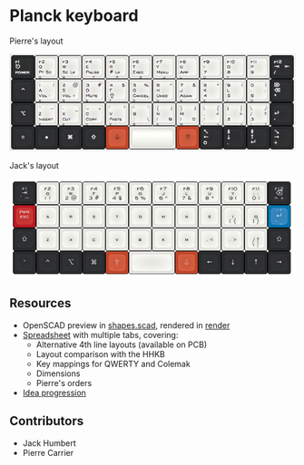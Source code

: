Planck keyboard
===============
Pierre's layout

[![keyboard layout](layout.png)](http://www.keyboard-layout-editor.com/##@@_c=%232b2c2e&t=%23ffffff&p=DSA%3B&=f1%0Apower%0A%0A%0A%0A%0A%E2%8E%8B&_c=%23e8e7e3&t=%23000000&a:0%3B&=f2%0APt%20Sc%0A%0A%0AQ%0A%0AQ&=f3%0ASc%20Lk%0A%0A%0AW%0A%0AW&_a:4%3B&=f4%0APause%0A%0A%0AF%0A%0AE&=f5%0A%23%20Lk%0A%0A%0AP%0A%0AR&=f6%0AExec%0A%0A%0AG%0A%0AT&=f7%0AMenu%0A%0A%0AJ%0A%0AY&_a:0%3B&=f8%0AApp%0A%0A%0AL%0A%0AU&=f9%0A7%0A%0A%0AU%0A%0AI&=f10%0A8%0A%0A%0AY%0A%0AO&_h2:0.75%3B&=f11%0A9%0A%0A%0A%2F%3B%0A%2F:%0AP&_c=%232b2c2e&t=%23ffffff&a:4%3B&=f12%0A%2F%2F%0A%0A%0A%0A%0A%E2%87%A5%0A%E2%87%A4%3B&@_a:7%3B&=%E2%8C%83%0Apower%0A%0A%0A%0A%0A%E2%8E%8B&_c=%23e8e7e3&t=%23000000&a:0%3B&=1%0AVol%20-%0A!%0A%0AA%0A%0AA&=2%0AVol%20+%0A%2F@%0A%0AR%0A%0AS&=3%0AMute%0A%23%0A%0AS%0A%0AD&=4%0A%E2%87%AA%0A$%0A%0AT%0A%0AF&=5%0ACancel%0A%25%0A%0AD%0A%0AG&=6%0AUndo%0A%5E%0A%0AH%0A%0AH&=7%0AAgain%0A%2F&%0A%0AN%0A%0AJ&=8%0A4%0A*%0A%0AE%0A%0AK&=9%0A5%0A(%0A%0AI%0A%0AL&=0%0A6%0A)%0A%0AO%0A%0A%2F%3B%0A%2F:&_c=%232b2c2e&t=%23ffffff&a:4%3B&=%E2%8C%A6%0A*%0A%0A%0A%0A%0A%E2%8C%AB%3B&@_a:7%3B&=%E2%8C%A5%0Apower%0A%0A%0A%0A%0A%E2%8E%8B&_c=%23e8e7e3&t=%23000000&a:0%3B&=%60%0AInsert%0A~%0A%0AZ%0A%0AZ&=-%0ACut%0A%2F_%0A%0AX%0A%0AX&=%2F=%0ACopy%0A+%0A%0AC%0A%0AC&='%0APaste%0A%22%0A%0AV%0A%0AV&=%22%0A%7C%0A'%0A%5C%0AB%0A%0AB&=%7B%0A(%0A%5B%0A9%0AK%0A%0AN&=%7D%0A)%0A%5D%0A0%0AM%0A%0AM&=%5B%0A1%0A%7B%0A%0A,%0A%3C%0A,%0A%3C&=%5D%0A2%0A%7D%0A%0A.%0A%3E%0A.%0A%3E&=%5C%0A3%0A%2F%2F%0A%0A%2F%2F%0A%3F%0A%2F%2F%0A%3F&_c=%232b2c2e&t=%23ffffff&a:4%3B&=%0A-%0A%0A%0A%0A%0A%E2%86%A9%3B&@_a:7%3B&=%E2%97%8B&=%E2%97%86%0Apt%20sc%0A%0A%0A%0A%0Aq&=%E2%8C%98%0Asc%20lk%0A%0A%0A%0A%0Aw&=%E2%87%A7%0Apause%0A%0A%0A%0A%0Ae&_c=%23c0472c&t=%23000000%3B&=%E2%A5%A5%0Anum%20lk%0A%0A%0A%0A%0Ar&_c=%23e8e7e3&p=DSA%20SPACE&a:4&w:2%3B&=&_c=%23c0472c&p=DSA&a:7%3B&=%E2%A5%A3%0Aapp%0A%0A%0A%0A%0Au&_c=%232b2c2e&t=%23ffffff&a:4%3B&=%E2%86%96%0A0%0A%0A%0A%0A%0A%E2%86%90&=%E2%87%9F%0A.%0A%0A%0A%0A%0A%E2%86%93&=%E2%87%9E%0A%E2%86%B5%0A%0A%0A%0A%0A%E2%86%91&=%E2%86%98%0A+%0A%0A%0A%0A%0A%E2%86%92)


Jack's layout

[![keyboard layout](layout-jack.png)](http://www.keyboard-layout-editor.com/##@_backcolor=#ffffff;&@_c=#2b2c2e&t=#ffffff&p=DSA&a:5&f:4;&=f1%0A%60%20~%0A%0A%0A%0A%0A%E2%87%A5&_c=#e8e7e3&t=#000000;&=f2%0A1%20!%0A%0A%0A%0A%0Aq&=f3%0A2%20/@%0A%0A%0A%0A%0Aw&=f4%0A3%20#%0A%0A%0A%0A%0Af&=f5%0A4%20$%0A%0A%0A%0A%0Ap&=f6%0A5%20%25%0A%0A%0A%0A%0Ag&=f7%0A6%20%5E%0A%0A%0A%0A%0Aj&=f8%0A7%20/&%0A%0A%0A%0A%0Al&=f9%0A8%20*%0A%0A%0A%0A%0Au&=f10%0A9%20(%0A%0A%0A%0A%0Ay&=f11%0A0%20)%0A%0A%0A%0A%0A/;%20/:&_c=#2b2c2e&t=#ffffff;&=f12%0A/=%20+%0A%0A%0A%0A%0A%E2%8C%AB;&@_c=#b81b24;&=pwr%0A%0A%0A%0A%0A%0Aesc&_c=#e8e7e3&t=#000000;&=%0A%0A%0A%0A%0A%0Aa&=%0A%0A%0A%0A%0A%0Ar&=%0A%0A%0A%0A%0A%0As&=%0A%0A%0A%0A%0A%0At&=%0A%0A%0A%0A%0A%0Ad&=%0A%0A%0A%0A%0A%0Ah&=%0A%0A%0A%0A%0A%0An&=%0A%0A%0A%0A%0A%0Ae&=%0A%5B%20%7B%0A%0A%0A%0A%0Ai&=%0A%5D%20%7D%0A%0A%0A%0A%0Ao&_c=#0075ad&t=#ffffff;&='%20%22%0A-%20/_%0A%0A%0A%0A%0A%E2%86%B5;&@_c=#2b2c2e;&=%0A%0A%0A%0A%0A%0A%E2%87%A7&_c=#e8e7e3&t=#000000&a:7;&=z&=x&=c&=v&=b&_a:5;&=%0A%0A%0A%0A%0A%0Ak&=%0A%0A%0A%0A%0A%0Am&=%0A%0A%0A%0A%0A%0A,%20%3C&=%0A%0A%0A%0A%0A%0A.%20%3E&=%0A%5C%20%7C%0A%0A%0A%0A%0A//%20?&_c=#2b2c2e&t=#ffffff;&=%0A%0A%0A%0A%0A%0A%E2%87%A7;&@=%0A%0A%0A%0A%0A%0A%C2%B0&=%0A%0A%0A%0A%0A%0A%E2%8C%83&=%0A%0A%0A%0A%0A%0A%E2%8C%A5&=%0A%0A%0A%0A%0A%0A%E2%8C%98&_c=#c0472c;&=%0A%0A%0A%0A%0A%0A%E2%87%91&_c=#e8e7e3&a:4&w:2;&=&_c=#c0472c&a:5;&=%0A%0A%0A%0A%0A%0A%E2%87%93&_c=#2b2c2e;&=%0A%0A%0A%0A%0A%0A%E2%86%90&=%0A%0A%0A%0A%0A%0A%E2%86%93&=%0A%0A%0A%0A%0A%0A%E2%86%91&=%0A%0A%0A%0A%0A%0A%E2%86%92)

Resources
---------
- OpenSCAD preview in [shapes.scad](shapes.scad), rendered in [render](render/)
- [Spreadsheet](https://docs.google.com/spreadsheets/d/16PL8BpmRk11sDVm4-0jr7IXSfV37S0lgZxZrVKjS4J4/) with multiple tabs, covering:
  - Alternative 4th line layouts (available on PCB)
  - Layout comparison with the HHKB
  - Key mappings for QWERTY and Colemak
  - Dimensions
  - Pierre's orders
- [Idea progression](https://imgur.com/a/I05MD)

Contributors
------------
- Jack Humbert
- Pierre Carrier
